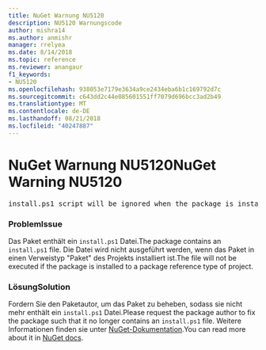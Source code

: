 ```yaml
---
title: NuGet Warnung NU5120
description: NU5120 Warnungscode
author: mishra14
ms.author: anmishr
manager: rrelyea
ms.date: 8/14/2018
ms.topic: reference
ms.reviewer: anangaur
f1_keywords:
- NU5120
ms.openlocfilehash: 938053e7179e3634a9ce2434eba6b1c169792d7c
ms.sourcegitcommit: c643dd2c44e085601551ff7079d696bcc3ad2b49
ms.translationtype: MT
ms.contentlocale: de-DE
ms.lasthandoff: 08/21/2018
ms.locfileid: "40247887"
---
```

# <a name="nuget-warning-nu5120"></a><span data-ttu-id="39be0-103">NuGet Warnung NU5120</span><span class="sxs-lookup"><span data-stu-id="39be0-103">NuGet Warning NU5120</span></span>
<pre>install.ps1 script will be ignored when the package is installed after the migration.</pre>

### <a name="issue"></a><span data-ttu-id="39be0-104">Problem</span><span class="sxs-lookup"><span data-stu-id="39be0-104">Issue</span></span>

<span data-ttu-id="39be0-105">Das Paket enthält ein `install.ps1` Datei.</span><span class="sxs-lookup"><span data-stu-id="39be0-105">The package contains an `install.ps1` file.</span></span> <span data-ttu-id="39be0-106">Die Datei wird nicht ausgeführt werden, wenn das Paket in einen Verweistyp "Paket" des Projekts installiert ist.</span><span class="sxs-lookup"><span data-stu-id="39be0-106">The file will not be executed if the package is installed to a package reference type of project.</span></span>


### <a name="solution"></a><span data-ttu-id="39be0-107">Lösung</span><span class="sxs-lookup"><span data-stu-id="39be0-107">Solution</span></span>

<span data-ttu-id="39be0-108">Fordern Sie den Paketautor, um das Paket zu beheben, sodass sie nicht mehr enthält ein `install.ps1` Datei.</span><span class="sxs-lookup"><span data-stu-id="39be0-108">Please request the package author to fix the package such that it no longer contains an `install.ps1` file.</span></span> <span data-ttu-id="39be0-109">Weitere Informationen finden sie unter [NuGet-Dokumentation](https://docs.microsoft.com/en-us/nuget/reference/migrate-packages-config-to-package-reference).</span><span class="sxs-lookup"><span data-stu-id="39be0-109">You can read more about it in [NuGet docs](https://docs.microsoft.com/en-us/nuget/reference/migrate-packages-config-to-package-reference).</span></span>

